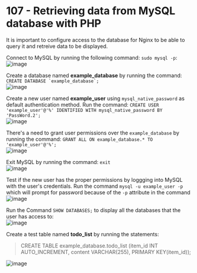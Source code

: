 # 107 - Retrieving data from MySQL database with PHP
It is important to configure access to the database for Nginx to be able to query it and retreive data to be displayed.

Connect to MySQL by running the following command: ```sudo mysql -p```:
![image](https://github.com/gideonsngo/DevOpsTraining/assets/74353147/7303ac6e-62fe-4d92-911e-a6411d829129)

Create a database named **example_database** by running the command: ```CREATE DATABASE `example_database`;```  
![image](https://github.com/gideonsngo/DevOpsTraining/assets/74353147/16c5d932-f2f7-4f25-af54-1ea2ffd09213)  

Create a new user named **example_user** using ```mysql_native_password``` as default authentication method. Run the command: ```CREATE USER 'example_user'@'%' IDENTIFIED WITH mysql_native_password BY 'PassWord.2';```  
![image](https://github.com/gideonsngo/DevOpsTraining/assets/74353147/c4949ca9-e7a4-43f9-b6d9-da35b5adca96)  

There's a need to grant user permissions over the ```example_database``` by running the command:  ```GRANT ALL ON example_database.* TO 'example_user'@'%';```  
![image](https://github.com/gideonsngo/DevOpsTraining/assets/74353147/a55e6621-bf2e-40e9-bef8-45935c38f496)  

Exit MySQL by running the command: ```exit```  
![image](https://github.com/gideonsngo/DevOpsTraining/assets/74353147/7a91cdf7-ff03-4fc1-90fe-44a2642617bb)  

Test if the new user has the proper permissions by loggging into MySQL with the user's credentials. Run the command ```mysql -u example_user -p``` which will prompt for password because of the ```-p``` attribute in the command  
![image](https://github.com/gideonsngo/DevOpsTraining/assets/74353147/3053662e-6d35-4b54-8700-8c659927aa33)  

Run the Command ```SHOW DATABASES;``` to display all the databases that the user has access to:  
![image](https://github.com/gideonsngo/DevOpsTraining/assets/74353147/845c92b4-0822-448b-8c57-b6a1fb0b9954)  

Create a test table named **todo_list** by running the statements:  
> CREATE TABLE example_database.todo_list (item_id INT AUTO_INCREMENT,
> content VARCHAR(255), PRIMARY KEY(item_id));

![image](https://github.com/gideonsngo/DevOpsTraining/assets/74353147/422e3dc0-2f92-4522-9367-8d9e8b99bf9f)








